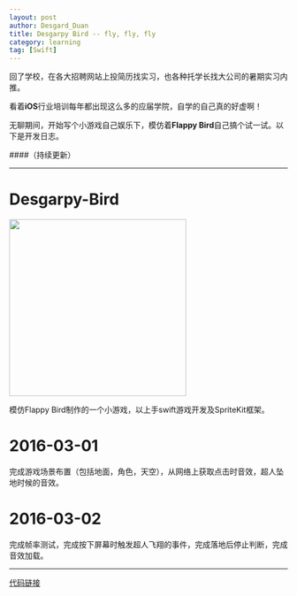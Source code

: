 ```yaml
---
layout: post
author: Desgard_Duan
title: Desgarpy Bird -- fly, fly, fly
category: learning
tag: [Swift]
---
```


回了学校，在各大招聘网站上投简历找实习，也各种托学长找大公司的暑期实习内推。

看着**iOS**行业培训每年都出现这么多的应届学院，自学的自己真的好虚啊！

无聊期间，开始写个小游戏自己娱乐下，模仿着**Flappy Bird**自己搞个试一试。以下是开发日志。

####（持续更新）

<!-- more -->

-----
# Desgarpy-Bird
<div>
    <img src='http://i11.tietuku.com/374bbf6c42ceacc0.png' width='320px'>
</div>

模仿Flappy Bird制作的一个小游戏，以上手swift游戏开发及SpriteKit框架。
# 2016-03-01
完成游戏场景布置（包括地面，角色，天空），从网络上获取点击时音效，超人坠地时候的音效。

# 2016-03-02
完成帧率测试，完成按下屏幕时触发超人飞翔的事件，完成落地后停止判断，完成音效加载。

-----
[代码链接](https://github.com/dgytdhy/Desgarpy-Bird)